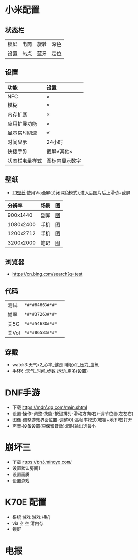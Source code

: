 # 小米配置

## 状态栏

|||||
|-|-|-|-|
|锁屏|电筒|旋转|深色|
|设置|热点|蓝牙|定位|

## 设置
|功能|设置|
|:-|:-|
|NFC|×|
|模糊|×|
|内存扩展|×|
|应用扩展功能|×|
|显示实时网速|√|
|时间显示|24小时|
|快捷手势|截屏√其他×|
|状态栏电量样式|图标内显示数字|

## 壁纸
- [T1壁纸](/web/T1.html),使用Via全屏(关闭深色模式),进入后图片后上滑动+截屏

|分辨率|场景|图|
|:-|:-|:-|
|900x1440|副屏|[图](/img/T1-900x1440.jpg)|
|1080x2400|手机|[图](/img/T1-1080x2400.jpg)|
|1200x2712|手机|[图](/img/T1-1200x2712.jpg)|
|3200x2000|笔记|[图](/img/T1-3200x2000.jpg)|

## 浏览器
- https://cn.bing.com/search?q=test

## 代码
||||
|-|-|-|
|测试|`*#*#64663#*#*`||
|帧率|`*#*#37263#*#*`||
|关5G|`*#*#54638#*#*`||
|关Vol|`*#*#86583#*#*`||

## 穿戴
- watch3:天气x2_心率_健走 睡眠x2_压力_血氧
- 手环6 :天气_时间_步数 运动_更多(设置)

# DNF手游
- 下载 https://mdnf.qq.com/main.shtml
- 设置-操作-调整-技能-按键排列-滑动方向(右)-调节位置(左左右)
- 图像-调整游戏界面位置-调整(0);高帧率模式(城镇+地下城)打开
- 声音-设备设置(只保留音效);同时输出选最小

# 崩坏三
- 下载 https://bh3.mihoyo.com/
- 设置默认房间1
- 设置画质
- 设置游戏

# K70E 配置
- 系统 游戏 游戏 相机 
- via	空	空	清内存
- 锁屏

# 电报
